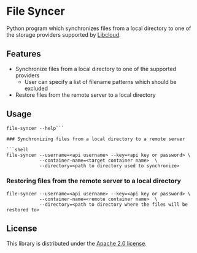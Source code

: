 # File Syncer

Python program which synchronizes files from a local directory to one of the
storage providers supported by [Libcloud](http://libcloud.apache.org/).

## Features

* Synchronize files from a local directory to one of the supported providers
  * User can specify a list of filename patterns which should be excluded
* Restore files from the remote server to a local directory

## Usage

```shell
file-syncer --help```

### Synchronizing files from a local directory to a remote server

```shell
file-syncer --username=<api username> --key=<api key or password> \
            --container-name=<target container name>  \
            --directory=<path to directory used to synchronize>
```

### Restoring files from the remote server to a local directory

```shell
file-syncer --username=<api username> --key=<api key or password> \
            --container-name=<remote container name>  \
            --directory=<path to directory where the files will be restored to>
```

## License

This library is distributed under the [Apache 2.0 license](http://www.apache.org/licenses/LICENSE-2.0.html).
